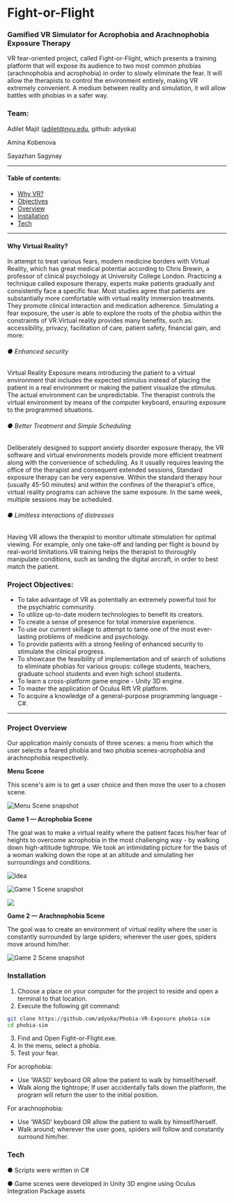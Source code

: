 # Fight-or-Flight

### Gamified VR Simulator for Acrophobia and Arachnophobia Exposure Therapy


VR fear-oriented project, called ​Fight-or-Flight,​ which presents a training platform that will expose its audience to two most common phobias (arachnophobia and acrophobia) in order to slowly eliminate the fear. It will allow the therapists to control the environment entirely, making VR extremely convenient. A medium between reality and simulation, it will allow battles with phobias in a safer way.

### Team:
Adilet Majit (adilet@nyu.edu, github: adyoka)

Amina Kobenova

Sayazhan Sagynay


---

#### Table of contents:
* [Why VR?](https://github.com/adyoka/Phobia-VR-Exposure#why-virtual-reality)
* [Objectives](https://github.com/adyoka/Phobia-VR-Exposure#project-objectives)
* [Overview](https://github.com/adyoka/Phobia-VR-Exposure#project-overview)
* [Installation](https://github.com/adyoka/Phobia-VR-Exposure#installation)
* [Tech](https://github.com/adyoka/Phobia-VR-Exposure#tech)


---


#### Why Virtual Reality?
In attempt to treat various fears, modern medicine borders with Virtual Reality, which has great medical potential according to Chris Brewin, a professor of clinical psychology at University College London. Practicing a technique called exposure therapy, experts make patients gradually and consistently face a specific fear. Most studies agree that patients are substantially more comfortable with virtual reality immersion treatments. They promote clinical interaction and medication adherence. Simulating a fear exposure, the user is able to explore the roots of the phobia within the constraints of VR.Virtual reality provides many benefits, such as: accessibility, privacy, facilitation of care, patient safety, financial gain, and more:
######  ● Enhanced security
Virtual Reality Exposure means introducing the patient to a virtual environment that includes the expected stimulus instead of placing the patient in a real environment or making the patient visualize the stimulus. The actual environment can be unpredictable. The therapist controls the virtual environment by means of the computer keyboard, ensuring exposure to the programmed situations.
###### ● Better Treatment and Simple Scheduling
Deliberately designed to support anxiety disorder exposure therapy, the VR software and virtual environments models provide more efficient treatment along with the convenience of scheduling. As it usually requires leaving the office of the therapist and consequent extended sessions, Standard exposure therapy can be very expensive. Within the standard therapy hour (usually 45-50 minutes) and within the confines of the therapist's office, virtual reality programs can achieve the same exposure. In the same week, multiple sessions may be scheduled.

###### ● Limitless interactions of distresses
Having VR allows the therapist to monitor ultimate stimulation for optimal viewing. For example, only one take-off and landing per flight is bound by real-world limitations.VR training helps the therapist to thoroughly manipulate conditions, such as landing the digital aircraft, in order to best match the patient.


### Project Objectives:
* To take advantage of VR as potentially an extremely powerful tool for the psychiatric community.
* To utilize up-to-date modern technologies to benefit its creators.
* To create a sense of presence for total immersive experience.
* To use our current skillage to attempt to tame one of the most ever-lasting problems of
medicine and psychology.
* To provide patients with a strong feeling of enhanced security to stimulate the clinical
progress.
* To showcase the feasibility of implementation and of search of solutions to eliminate
phobias for various groups: college students, teachers, graduate school students and even
high school students.
* To learn a cross-platform game engine - Unity 3D engine.
* To master the application of Oculus Rift VR platform.
* To acquire a knowledge of a general-purpose programming language - C#.



---


### Project Overview
Our application mainly consists of three scenes: a menu from which the user selects a feared phobia and two phobia scenes-acrophobia and arachnophobia respectively.

**Menu Scene**

This scene's aim is to get a user choice and then move the user to a chosen scene.

![Menu Scene snapshot](https://github.com/adyoka/Phobia-VR-Exposure/blob/master/img/menu-screen.png)

**Game 1​ — Acrophobia Scene**

The goal was to make a virtual reality where the patient faces his/her fear of heights to overcome acrophobia in the most challenging way - by walking down high-altitude tightrope.
We took an intimidating picture for the basis of a woman walking down the rope at an altitude and simulating her surroundings and conditions.

![Idea](https://github.com/adyoka/Phobia-VR-Exposure/blob/master/img/idea.png)

![Game 1 Scene snapshot](https://github.com/adyoka/Phobia-VR-Exposure/blob/master/img/game1.png)

![](https://github.com/adyoka/Phobia-VR-Exposure/blob/master/img/game1-1.png)


**Game 2​ — Arachnophobia Scene**

The goal was to create an environment of virtual reality where the user is constantly surrounded by large spiders; wherever the user goes, spiders move around him/her.


![Game 2 Scene snapshot](https://github.com/adyoka/Phobia-VR-Exposure/blob/master/img/game2.png)




### Installation


1. Choose a place on your computer for the project to reside and open a terminal to that location.
2. Execute the following git command: 
```sh
git clone https://github.com/adyoka/Phobia-VR-Exposure phobia-sim
cd phobia-sim
```

3) Find and Open Fight-or-Flight.exe.
4) In the menu, select a phobia.
5) Test your fear.

For acrophobia:
* Use ‘WASD’ keyboard OR allow the patient to walk by himself/herself.
* Walk along the tightrope; If user accidentally falls down the platform, the program will return
the user to the initial position.

For arachnophobia:
* Use ‘WASD’ keyboard OR allow the patient to walk by himself/herself.
* Walk around; wherever the user goes, spiders will follow and constantly surround him/her.


### Tech
● Scripts were written in C#

● Game scenes were developed in Unity 3D engine using Oculus Integration Package assets

